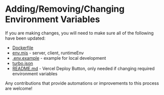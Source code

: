 # Adding/Removing/Changing Environment Variables

If you are making changes, you will need to make sure all of the following have been updated:

- [Dockerfile](../Dockerfile)
- [env.mjs](../apps/nextjs/src/env.mjs) - server, client, runtimeEnv
- [.env.example](../.env.example) - example for local development
- [turbo.json](../turbo.json)
- [README.md](../README.md) - Vercel Deploy Button, only needed if changing required environment variables

Any contributions that provide automations or improvements to this process are welcome!
